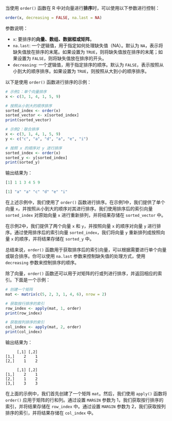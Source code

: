 当使用 `order()` 函数在 R 中对向量进行**排序**时，可以使用以下参数进行控制：
```R
order(x, decreasing = FALSE, na.last = NA)
```
参数说明：
- `x`: 要排序的**向量、数组、数据框或矩阵**。
- `na.last`: 一个逻辑值，用于指定如何处理缺失值（NA）。默认为 `NA`，表示将缺失值放在排序的末尾。如果设置为 `TRUE`，则将缺失值放在排序的末尾；如果设置为 `FALSE`，则将缺失值放在排序的开头。
- `decreasing`: 一个逻辑值，用于指定排序的顺序。默认为 `FALSE`，表示按照从小到大的顺序排序。如果设置为 `TRUE`，则按照从大到小的顺序排序。

以下是使用 `order()` 函数进行排序的示例：

```R
# 示例1：单个向量排序
x <- c(3, 1, 4, 1, 5, 9)

# 按照从小到大的顺序排序
sorted_index <- order(x)
sorted_vector <- x[sorted_index]
print(sorted_vector)

# 示例2：联合排序
x <- c(3, 1, 4, 1, 5, 9)
y <- c("c", "a", "d", "a", "e", "i")

# 按照 x 的顺序对 y 进行排序
sorted_index <- order(x)
sorted_y <- y[sorted_index]
print(sorted_y)
```

输出结果为：

```R
[1] 1 1 3 4 5 9

[1] "a" "a" "c" "d" "e" "i"
```

在上述示例中，我们使用了 `order()` 函数进行排序。在示例1中，我们提供了单个向量 `x`，并按照从小到大的顺序对其进行排序。我们使用排序后的索引向量 `sorted_index` 对原始向量 `x` 进行重新排列，并将结果存储在 `sorted_vector` 中。

在示例2中，我们提供了两个向量 `x` 和 `y`，并按照向量 `x` 的顺序对向量 `y` 进行排序。通过使用排序后的索引向量 `sorted_index`，我们将向量 `y` 重新排列成按照向量 `x` 的顺序，并将结果存储在 `sorted_y` 中。

总结来说，`order()` 函数用于获取排序后的索引向量，可以根据需要进行单个向量或联合排序。你可以使用 `na.last` 参数来控制缺失值的处理方式，使用 `decreasing` 参数来控制排序的顺序。


除了向量，`order()` 函数还可以用于对矩阵的行或列进行排序，并返回相应的索引。下面是一个示例：

```R
# 创建一个矩阵
mat <- matrix(c(5, 2, 3, 1, 4, 6), nrow = 2)

# 获取按行排序的索引
row_index <- apply(mat, 1, order)
print(row_index)

# 获取按列排序的索引
col_index <- apply(mat, 2, order)
print(col_index)
```

输出结果为：

```
     [,1] [,2]
[1,]    2    1
[2,]    1    2

     [,1] [,2]
[1,]    2    1
[2,]    1    2
[3,]    3    3
```

在上面的示例中，我们首先创建了一个矩阵 `mat`。然后，我们使用 `apply()` 函数将 `order()` 应用于矩阵的行和列。通过设置 `MARGIN` 参数为 1，我们获取按行排序的索引，并将结果存储在 `row_index` 中。通过设置 `MARGIN` 参数为 2，我们获取按列排序的索引，并将结果存储在 `col_index` 中。